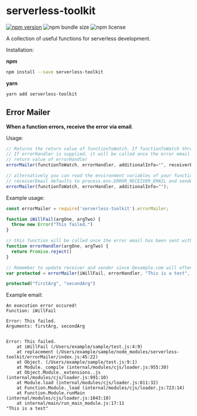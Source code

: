 # serverless-toolkit
[![npm version](https://badge.fury.io/js/serverless-toolkit.svg)](https://badge.fury.io/js/serverless-toolkit) ![npm bundle size](https://img.shields.io/bundlephobia/min/serverless-toolkit) ![npm license](https://img.shields.io/npm/l/serverless-toolkit)

A collection of useful functions for serverless development.

Installation:

**npm**
```bash
npm install --save serverless-toolkit
```

**yarn**
```bash
yarn add serverless-toolkit
```

## Error Mailer

**When a function errors, receive the error via email**.

Usage:
```javascript
// Returns the return value of functionToWatch. If functionToWatch throws an error this will return a Promise.
// If errorHandler is supplied, it will be called once the error email has been sent and the promise will be resolved with the
// return value of errorHandler
errorMailer(functionToWatch, errorHandler, additionalInfo="", receiverEmail, senderEmail);

// alternatively you can read the environment variables of your function.
// receiverEmail defaults to process.env.ERROR_RECEIVER_EMAIL and senderEmail defaults to process.env.ERROR_RECEIVER_EMAIL
errorMailer(functionToWatch, errorHandler, additionalInfo="");
```

Example usage:
```javascript
const errorMailer = require('serverless-toolkit').errorMailer;

function iWillFail(argOne, argTwo) {
  throw new Error("This failed.")
}

// this function will be called once the error email has been sent with the same arguments
function errorHandler(argOne, argTwo) {
  return Promise.reject()
}

// Remember to update receiver and sender since @example.com will often get filtered to spam
var protected = errorMailer(iWillFail, errorHandler, "This is a test", "receiver@example.com", "sender@example.com")

protected("firstArg", "secondArg")
```

Example email:
```
An execution error occured!
Function: iWillFail

Error: This failed.
Arguments: firstArg, secondArg


Error: This failed.
    at iWillFail (/Users/example/sample/test.js:4:9)
    at replacement (/Users/example/sample/node_modules/serverless-toolkit/errorMailer/index.js:45:22)
    at Object. (/Users/example/sample/test.js:9:1)
    at Module._compile (internal/modules/cjs/loader.js:955:30)
    at Object.Module._extensions..js (internal/modules/cjs/loader.js:991:10)
    at Module.load (internal/modules/cjs/loader.js:811:32)
    at Function.Module._load (internal/modules/cjs/loader.js:723:14)
    at Function.Module.runMain (internal/modules/cjs/loader.js:1043:10)
    at internal/main/run_main_module.js:17:11
"This is a test"
```

